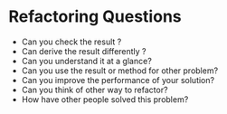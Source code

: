# **Refactoring Questions**

- Can you check the result ?
- Can derive the result differently ?
- Can you understand it at a glance?
- Can you use the result or method for other problem?
- Can you improve the performance of your solution?
- Can you think of other way to refactor?
- How have other people solved this problem?
